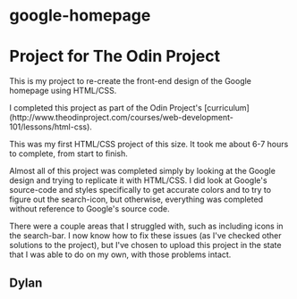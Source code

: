 # google-homepage
<h1>Project for The Odin Project</h1>

<p>This is my project to re-create the front-end design of the Google homepage using HTML/CSS.</p>

<p>I completed this project as part of the Odin Project's [curriculum](http://www.theodinproject.com/courses/web-development-101/lessons/html-css).</p>

<p>This was my first HTML/CSS project of this size. It took me about 6-7 hours to complete, from start to finish.</p>

<p>Almost all of this project was completed simply by looking at the Google design and trying to replicate it with HTML/CSS. 
I did look at Google's source-code and styles specifically to get accurate colors and to try to figure out the search-icon,
 but otherwise, everything was completed without reference to Google's source code.</p> 

<p>There were a couple areas that I struggled with, such as including icons in the search-bar. I now know how to fix these issues (as I've checked other solutions to the project),
 but I've chosen to upload this project in the state that I was able to do on my own, with those problems intact.</p>

## Dylan


